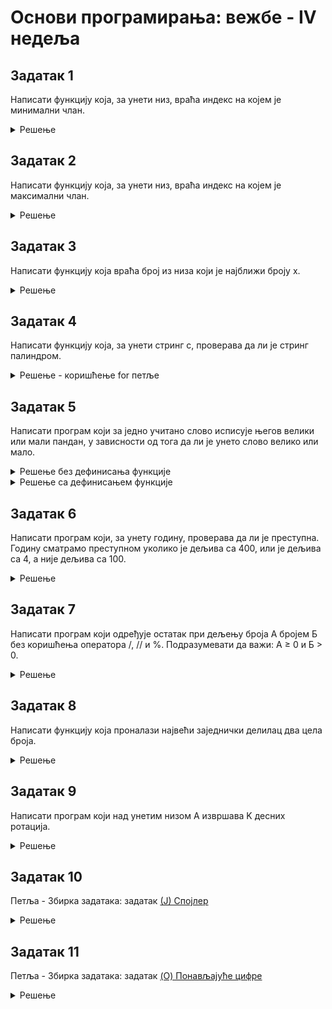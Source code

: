 # Основи програмирања: вежбе - IV недеља

## Задатак 1
Написати функцију која, за унети низ, враћа индекс на којем је минимални члан.
<details markdown='block'>
<summary>Решење </summary>

```python
def indeks_minimuma(niz):
    mininum = niz[0]
    indeks = 0
    for i in range(1,len(niz)):
        if niz[i] < mininum:
            mininum = niz[i]
            indeks = i
    
    return indeks

```
</details>

## Задатак 2
Написати функцију која, за унети низ, враћа индекс на којем је максимални члан.
<details markdown='block'>
<summary>Решење </summary>

```python
def indeks_maksimuma(niz):
    maksimum = niz[0]
    indeks = 0
    for i in range(1,len(niz)):
        if niz[i] > maksimum:
            maksimum = niz[i]
            indeks = i
    
    return indeks

niz=list(map(int,input().split()))
print(indeks_maksimuma(niz))

```

</details>

## Задатак 3
Написати функцију која враћа број из низа који је најближи броју x.
<details markdown='block'>
<summary>Решење </summary>

```python
def najblizi(niz,x):
    najblizi_broj = niz[0]
    for broj in niz:
        if abs(broj-x) < abs(najblizi_broj-x):
            najblizi_broj = broj
    
    return najblizi_broj
    
```
</details>

## Задатак 4
Написати функцију која, за унети стринг с, проверава да ли је стринг палиндром.
<details markdown='block'>
<summary>Решење - коришћење for петље </summary>

```python
def palindrom(s):
    n = len(s)
    for i in range(n//2):
        if s[i] != s[n-1-i]:
            return False
    return True
    
```
</details>

## Задатак 5
Написати програм који за једно учитано слово исписује његов велики или мали пандан, у зависности од тога да ли је унето слово велико или мало.
<details markdown='block'>
<summary>Решење без дефинисања функције</summary>

```python
slovo = input("Unesite slovo: ").strip()
if slovo.isupper():
    print(slovo.lower())
else:
    print(slovo.upper())
    
```
</details>

<details markdown='block'>
<summary>Решење са дефинисањем функције</summary>

```python
def pandan_slova():
    slovo = input("Unesite slovo: ").strip()
    if slovo.isupper():
        #print(slovo.lower())
        return slovo.lower()
    else:
        #print(slovo.upper())
        return slovo.upper()
       
print(pandan_slova())    
```
</details>

## Задатак 6
Написати програм коjи, за унету годину, проверава да ли jе преступна.
Годину сматрамо преступном уколико jе дељива са 400, или jе дељива са 4, а ниjе дељива са 100.
<details markdown='block'>
<summary>Решење</summary>

```python
def prestupna(godina):
    if godina % 400 == 0 or (godina % 4 == 0 and godina % 100 != 0):
        print("DA")
    else:
        print("NE")

godina=int(input())
prestupna(godina)   
```
</details>


## Задатак 7
Написати програм који одређује остатак при дељењу броја А бројем Б без коришћења оператора /, // и %. Подразумевати да важи: А $\ge$ 0 и Б $>$ 0.
<details markdown='block'>
<summary>Решење</summary>

```python
def ostatak(a,b):
    while a-b>=0:
        a=a-b
    return a

(a,b) = map(int, input().split())
print(ostatak(a, b))  
```
</details>

## Задатак 8
Написати функцију која проналази највећи заједнички делилац два цела броја.
<details markdown='block'>
<summary>Решење</summary>

```python
def nzd(a, b):
    domen = min(abs(a), abs(b))
    rezultat = 1
    for i in range(1, domen+1):
        if a%i==0 and b%i==0:
            rezultat = i
    
    return rezultat

#print(nzd(-2, 4))
#print(nzd(2, 3))
#print(nzd(15, 36))  
```
</details>

## Задатак 9
Написати програм коjи над унетим низом A извршава K десних ротациjа.
<details markdown='block'>
<summary>Решење</summary>

```python
def rotacija(niz,k):
    indeksi= [i for i in range(len(niz))]
    niz = niz[-k:]+niz[:-k]
    indeksi=indeksi[-k:]+indeksi[:-k]
    for i in range(len(niz)):
        print("clan {} je sada na poziciji {}; a inicijalno je bio na poziciji {}.\n".format(niz[i],i,indeksi[i]))

niz=list(map(int,input().split()))
k=int(input())
rotacija(niz,k)  
```
</details>

## Задатак 10
Петља - Збирка задатака: задатак [(Ј) Спојлер](https://arena.petlja.org/competition/zbirka#tab_134951)
<details markdown='block'>
<summary>Решење</summary>

```python
a, b = map(int, input().split())
x, y = map(int, input().split())

if x == a and y == b:
    print('nijedan')
if x < a and y < b:
    print('?')
if x < a and y == b:
    print('prvi')
if x == a and y < b:
    print('drugi')

```
</details>

## Задатак 11
Петља - Збирка задатака: задатак [(O) Понављајуће цифре](https://arena.petlja.org/sr-Latn-RS/competition/zbirka#tab_134865)
<details markdown='block'>
<summary>Решење</summary>

```python
# Број са понављајућим цифрама (коришћен у даљем делу програма као ниска)
broj=input()

# Ниска која акумулира цифре
s=''

# Променљива која чува цифру до појављивања различите цифре у учитаној ниски
temp=broj[0]
s+=temp

for cifra in broj:
    if cifra!=temp:
        temp=cifra
        s+=cifra
        
print(s)
```
</details>

